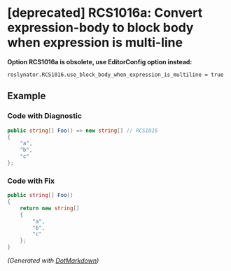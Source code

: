 # \[deprecated\] RCS1016a: Convert expression\-body to block body when expression is multi\-line

**Option RCS1016a is obsolete, use EditorConfig option instead:**

```
roslynator.RCS1016.use_block_body_when_expression_is_multiline = true
```

## Example

### Code with Diagnostic

```csharp
public string[] Foo() => new string[] // RCS1016
{
    "a",
    "b",
    "c"
};
```

### Code with Fix

```csharp
public string[] Foo()
{
    return new string[]
    {
        "a",
        "b",
        "c"
    };
}
```


*\(Generated with [DotMarkdown](http://github.com/JosefPihrt/DotMarkdown)\)*